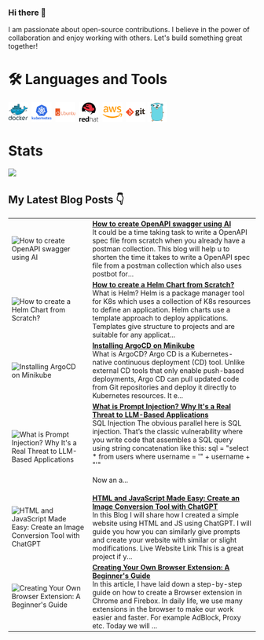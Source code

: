 ### Hi there 👋

I am passionate about open-source contributions. I believe in the power of collaboration and enjoy working with others. Let's build something great together!

# 🛠️ Languages and Tools

<div>
  <img src="https://github.com/devicons/devicon/blob/master/icons/docker/docker-original-wordmark.svg" title="Docker" alt="Docker" width="40" height="40"/>&nbsp;
  <img src="https://github.com/devicons/devicon/blob/master/icons/kubernetes/kubernetes-plain-wordmark.svg"  title="Kube" alt="Kube" width="40" height="40"/>&nbsp;
  <img src="https://github.com/devicons/devicon/blob/master/icons/ubuntu/ubuntu-plain-wordmark.svg" title="ubuntu" alt="ubuntu" width="40" height="40"/>&nbsp;
  <img src="https://github.com/devicons/devicon/blob/master/icons/redhat/redhat-original-wordmark.svg" title="Redhat" alt="Redhat" width="40" height="40"/>&nbsp;
  <img src="https://github.com/devicons/devicon/blob/master/icons/amazonwebservices/amazonwebservices-plain-wordmark.svg" title="AWS" alt="AWS" width="40" height="40"/>&nbsp;
  <img src="https://github.com/devicons/devicon/blob/master/icons/git/git-original-wordmark.svg" title="Git" **alt="Git" width="40" height="40"/>
  <img src="https://github.com/devicons/devicon/blob/master/icons/go/go-original.svg" title="Git" **alt="Git" width="40" height="40"/>
  
</div>


# Stats
<img 
   src="https://github-readme-stats.vercel.app/api?username=Abhishek-569&show_icons=true&theme=blue-green&show_owner=true" 
/>

## My Latest Blog Posts 👇

<!-- HASHNODE_BLOG:START -->
<table><tr><td><img src="https://cdn.hashnode.com/res/hashnode/image/upload/v1736661440295/aeba90e4-2fb7-47e5-94c1-dd1f643967a0.png" alt="How to create OpenAPI swagger using AI"></td><td><a href="https://abhishek569.hashnode.dev/how-to-create-openapi-swagger-using-ai"><strong>How to create OpenAPI swagger using AI</strong></a><br>It could be a time taking task to write a OpenAPI spec file from scratch when you already have a postman collection. This blog will help u to shorten the time it takes to write a OpenAPI spec file from a postman collection which also uses postbot for...</td></tr><tr><td><img src="https://cdn.hashnode.com/res/hashnode/image/stock/unsplash/Sq0L3SPWLHI/upload/0333782c7ad53b98e25cd4f547e485ea.jpeg" alt="How to create a Helm Chart from Scratch?"></td><td><a href="https://abhishek569.hashnode.dev/how-to-create-a-helm-chart-from-scratch"><strong>How to create a Helm Chart from Scratch?</strong></a><br>What is Helm?
Helm is a package manager tool for K8s which uses a collection of K8s resources to define an application.
Helm charts use a template approach to deploy applications. Templates give structure to projects and are suitable for any applicat...</td></tr><tr><td><img src="https://cdn.hashnode.com/res/hashnode/image/upload/v1683890052629/a41e4c46-f0a9-4f21-a6a2-cbf28022d04d.png" alt="Installing ArgoCD on Minikube"></td><td><a href="https://abhishek569.hashnode.dev/installing-argocd-on-minikube"><strong>Installing ArgoCD on Minikube</strong></a><br>What is ArgoCD?
Argo CD is a Kubernetes-native continuous deployment (CD) tool. Unlike external CD tools that only enable push-based deployments, Argo CD can pull updated code from Git repositories and deploy it directly to Kubernetes resources. It e...</td></tr><tr><td><img src="https://cdn.hashnode.com/res/hashnode/image/stock/unsplash/DnBtFBnqlRc/upload/b893bacaea866f5cb468d914a0e7c9d8.jpeg" alt="What is Prompt Injection? Why It's a Real Threat to LLM-Based Applications"></td><td><a href="https://abhishek569.hashnode.dev/what-is-prompt-injection-why-its-a-real-threat-to-llm-based-applications"><strong>What is Prompt Injection? Why It's a Real Threat to LLM-Based Applications</strong></a><br>SQL Injection
The obvious parallel here is SQL injection. That’s the classic vulnerability where you write code that assembles a SQL query using string concatenation like this:
sql = "select * from users where username = '" + username + "'"

Now an a...</td></tr><tr><td><img src="https://cdn.hashnode.com/res/hashnode/image/stock/unsplash/wUbNvDTsOIc/upload/e91fa97dafc313015ee58d8db34a7d6f.jpeg" alt="HTML and JavaScript Made Easy: Create an Image Conversion Tool with ChatGPT"></td><td><a href="https://abhishek569.hashnode.dev/html-and-javascript-made-easy-create-an-image-conversion-tool-with-chatgpt"><strong>HTML and JavaScript Made Easy: Create an Image Conversion Tool with ChatGPT</strong></a><br>In this Blog I will share how I created a simple website using HTML and JS using ChatGPT. I will guide you how you can similarly give prompts and create your website with similar or slight modifications.
Live Website Link
This is a great project if y...</td></tr><tr><td><img src="https://cdn.hashnode.com/res/hashnode/image/upload/v1676880767013/80f80705-ee97-4bbc-9855-54eef846d629.png" alt="Creating Your Own Browser Extension: A Beginner's Guide"></td><td><a href="https://abhishek569.hashnode.dev/creating-your-own-browser-extension-a-beginners-guide"><strong>Creating Your Own Browser Extension: A Beginner's Guide</strong></a><br>In this article, I have laid down a step-by-step guide on how to create a Browser extension in Chrome and Firebox.
In daily life, we use many extensions in the browser to make our work easier and faster. For example AdBlock, Proxy etc.
Today we will ...</td></tr></table>
<!-- HASHNODE_BLOG:END -->

